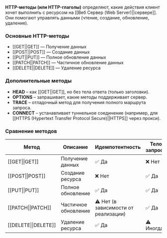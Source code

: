 **HTTP-методы (или HTTP-глаголы)** определяют, какие действия клиент хочет выполнить с ресурсом на [[Веб Сервер (Web Server)||сервере]]. Они помогают управлять данными (чтение, создание, обновление, удаление).


### Основные HTTP-методы

- [[GET||GET]] — Получение данных
- [[POST||POST]] — Создание данных
- [[PUT||PUT]] — Полное обновление данных
- [[PATCH||PATCH]] — Частичное обновление данных
- [[DELETE||DELETE]] — Удаление ресурса


### Дополнительные методы

- **HEAD** – как [[GET||GET]], но без тела ответа (только заголовки).
- **OPTIONS** – запрашивает, какие методы поддерживает сервер.
- **TRACE** – отладочный метод для получения полного маршрута запроса.
- **CONNECT** – устанавливает туннельное соединение (например, для [[HTTPS (Hypertext Transfer Protocol Secure)||HTTPS]] через прокси).


### Сравнение методов

| **Метод**                   | **Описание**         | **Идемпотентность**                  | **Тело запроса** | **Кэшируемый** |
| --------------------------- | -------------------- | ------------------------------------ | ---------------- | -------------- |
| [[GET\|\|GET]]       | Получение данных     | ✅ Да                                 | ❌ Нет            | ✅ Да           |
| [[POST\|\|POST]]     | Создание ресурса     | ❌ Нет                                | ✅ Да             | ❌ Нет          |
| [[PUT\|\|PUT]]       | Полное обновление    | ✅ Да                                 | ✅ Да             | ❌ Нет          |
| [[PATCH\|\|PATCH]]   | Частичное обновление | ⚠️ Нет (в зависимости от реализации) | ✅ Да             | ❌ Нет          |
| [[DELETE\|\|DELETE]] | Удаление ресурса     | ✅ Да                                 | ⚠️ Иногда        | ❌ Нет          |
